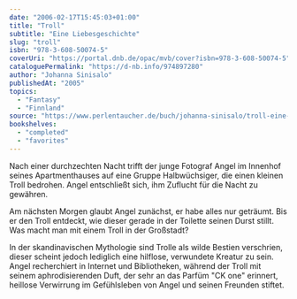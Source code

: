 ```yaml
---
date: "2006-02-17T15:45:03+01:00"
title: "Troll"
subtitle: "Eine Liebesgeschichte"
slug: "troll"
isbn: "978-3-608-50074-5"
coverUri: "https://portal.dnb.de/opac/mvb/cover?isbn=978-3-608-50074-5"
cataloguePermalink: "https://d-nb.info/974897280"
author: "Johanna Sinisalo"
publishedAt: "2005"
topics:
  - "Fantasy"
  - "Finnland"
source: "https://www.perlentaucher.de/buch/johanna-sinisalo/troll-eine-liebesgeschichte.html"
bookshelves:
  - "completed"
  - "favorites"
---
```

Nach einer durchzechten Nacht trifft der junge Fotograf Angel im Innenhof seines 
Apartmenthauses auf eine Gruppe Halbwüchsiger, die einen kleinen Troll bedrohen. 
Angel entschließt sich, ihm Zuflucht für die Nacht zu gewähren.

Am nächsten Morgen glaubt Angel zunächst, er habe alles nur geträumt. Bis er den 
Troll entdeckt, wie dieser gerade in der Toilette seinen Durst stillt. Was macht 
man mit einem Troll in der Großstadt?

In der skandinavischen Mythologie sind Trolle als wilde Bestien verschrien, 
dieser scheint jedoch lediglich eine hilflose, verwundete Kreatur zu sein. Angel 
recherchiert in Internet und Bibliotheken, während der Troll mit seinem 
aphrodisierenden Duft, der sehr an das Parfüm "CK one" erinnert, heillose 
Verwirrung im Gefühlsleben von Angel und seinen Freunden stiftet.